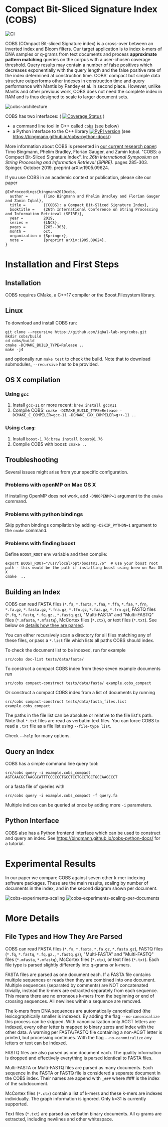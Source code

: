 # Compact Bit-Sliced Signature Index (COBS)

![CI](https://github.com/iqbal-lab-org/cobs/actions/workflows/build.yaml/badge.svg)


COBS (COmpact Bit-sliced Signature index) is a cross-over between an inverted index and Bloom filters. Our target application is to index k-mers of DNA samples or q-grams from text documents and process **approximate pattern matching** queries on the corpus with a user-chosen coverage threshold. Query results may contain a number of false positives which decreases exponentially with the query length and the false positive rate of the index determined at construction time.
COBS' compact but simple data structure outperforms other indexes in construction time and query performance with Mantis by Pandey et al. in second place.
However, unlike Mantis and other previous work, COBS does not need the complete index in RAM and is thus designed to scale to larger document sets.

![cobs-architecture](https://user-images.githubusercontent.com/2604907/58323540-91b52100-7e24-11e9-933d-98b9b24ae041.png)

COBS has two interfaces: (
[![Coverage Status](https://coveralls.io/repos/github/bingmann/cobs/badge.svg?branch=master)](https://coveralls.io/github/bingmann/cobs?branch=master)
)

- a command line tool in C++ called `cobs` (see below)
- a Python interface to the C++ library [![PyPI version](https://badge.fury.io/py/cobs-index.svg)](https://badge.fury.io/py/cobs-index) (see https://bingmann.github.io/cobs-python-docs/)


More information about COBS is presented in [our current research paper](https://arxiv.org/abs/1905.09624):
Timo Bingmann, Phelim Bradley, Florian Gauger, and Zamin Iqbal.
"COBS: a Compact Bit-Sliced Signature Index".
In: *26th International Symposium on String Processing and Information Retrieval (SPIRE)*. pages 285-303. Spinger. October 2019.
preprint arXiv:1905.09624.

If you use COBS in an academic context or publication, please cite our paper
```
@InProceedings{bingmann2019cobs,
  author =       {Timo Bingmann and Phelim Bradley and Florian Gauger and Zamin Iqbal},
  title =        {{COBS}: a Compact Bit-Sliced Signature Index},
  booktitle =    {26th International Conference on String Processing and Information Retrieval (SPIRE)},
  year =         2019,
  series =       {LNCS},
  pages =        {285--303},
  month =        oct,
  organization = {Springer},
  note =         {preprint arXiv:1905.09624},
}
```

# Installation and First Steps

## Installation

COBS requires CMake, a C++17 compiler or the Boost.Filesystem library.

## Linux

To download and install COBS run:
```
git clone --recursive https://github.com/iqbal-lab-org/cobs.git
mkdir cobs/build
cd cobs/build
cmake -DCMAKE_BUILD_TYPE=Release ..
make -j4
```
and optionally run `make test` to check the build. Note that to download submodules, `--recursive` has to be provided.

## OS X compilation

### Using `gcc`

1. Install `gcc-11` or more recent: `brew install gcc@11`
2. Compile COBS: `cmake -DCMAKE_BUILD_TYPE=Release -DCMAKE_C_COMPILER=gcc-11 -DCMAKE_CXX_COMPILER=g++-11 ..`

### Using `clang`:

1. Install `boost-1.76`: `brew install boost@1.76`
2. Compile COBS with boost: `cmake ..`

## Troubleshooting

Several issues might arise from your specific configuration.

### Problems with openMP on Mac OS X

If installing OpenMP does not work, add `-DNOOPENMP=1` argument to the `cmake` command.

### Problems with python bindings

Skip python bindings compilation by adding `-DSKIP_PYTHON=1` argument to the `cmake` command.

### Problems with finding boost

Define `BOOST_ROOT` env variable and then compile:
```
export BOOST_ROOT="/usr/local/opt/boost@1.76"  # use your boost root path - this would be the path if installing boost using brew on Mac OS X
cmake  ..
```

## Building an Index

COBS can read FASTA files (`*.fa`, `*.fasta`, `*.fna`, `*.ffn`, `*.faa`, `*.frn`, `*.fa.gz`, `*.fasta.gz`, `*.fna.gz`, `*.ffn.gz`, `*.faa.gz`, `*.frn.gz`), FASTQ files (`*.fq`, `*.fastq`, `*.fq.gz.`, `*.fastq.gz`), "Multi-FASTA" and "Multi-FASTQ" files (`*.mfasta`, `*.mfastq`), McCortex files (`*.ctx`), or text files (`*.txt`). 
See below on [details how they are parsed](#file-types-and-how-they-are-parsed).

You can either recursively scan a directory for all files matching any of these files, or pass a `*.list` file which lists all paths COBS should index.

To check the document list to be indexed, run for example
```
src/cobs doc-list tests/data/fasta/
```

To construct a compact COBS index from these seven example documents run
```
src/cobs compact-construct tests/data/fasta/ example.cobs_compact
```

Or construct a compact COBS index from a list of documents by running
```
src/cobs compact-construct tests/data/fasta_files.list example.cobs_compact
```
The paths in the file list can be absolute or relative to the file list's path.
Note that `*.txt` files are read as verbatim text files.
You can force COBS to read a `.txt` file as a file list using `--file-type list`.

Check `--help` for many options.

## Query an Index

COBS has a simple command line query tool:
```
src/cobs query -i example.cobs_compact AGTCAACGCTAAGGCATTTCCCCCCTGCCTCCTGCCTGCTGCCAAGCCCT
```
or a fasta file of queries with
```
src/cobs query -i example.cobs_compact -f query.fa
```
Multiple indices can be queried at once by adding more `-i` parameters.

## Python Interface

COBS also has a Python frontend interface which can be used to construct and query an index.
See https://bingmann.github.io/cobs-python-docs/ for a tutorial.

# Experimental Results

In our paper we compare COBS against seven other k-mer indexing software packages.
These are the main results, scaling by number of documents in the index, and in the second diagram shown per document.

![cobs-experiments-scaling](https://user-images.githubusercontent.com/2604907/58323544-94b01180-7e24-11e9-8c3a-be998eb790a4.png)
![cobs-experiments-scaling-per-documents](https://user-images.githubusercontent.com/2604907/58323546-9679d500-7e24-11e9-9fed-636889628050.png)

# More Details

## File Types and How They Are Parsed

COBS can read FASTA files (`*.fa`, `*.fasta`, `*.fa.gz`, `*.fasta.gz`), FASTQ files (`*.fq`, `*.fastq`, `*.fq.gz.`, `*.fastq.gz`), "Multi-FASTA" and "Multi-FASTQ" files (`*.mfasta`, `*.mfastq`), McCortex files (`*.ctx`), or text files (`*.txt`). 
Each file type is parsed slightly differently into q-grams or k-mers.

FASTA files are parsed as one document each.
If a FASTA file contains multiple sequences or reads then they are combined into one document.
Multiple sequences (separated by comments) are NOT concatenated trivially, instead the k-mers are extracted separately from each sequence.
This means there are no erroneous k-mers from the beginning or end of crossing sequences.
All newlines within a sequence are removed.

The k-mers from DNA sequences are automatically canonicalized (the lexicographically smaller is indexed).
By adding the flag `--no-canonicalize` this process can be skipped.
With canonicalization only ACGT letters are indexed, every other letter is mapped to binary zeros and index with the other data.
A warning per FASTA/FASTQ file containing a non-ACGT letter is printed, but processing continues.
With the flag `--no-canonicalize` any letters or text can be indexed.

FASTQ files are also parsed as one document each.
The quality information is dropped and effectively everything is parsed identical to FASTA files.

Multi-FASTA or Multi-FASTQ files are parsed as many documents.
Each sequence in the FASTA or FASTQ file is considered a separate document in the COBS index.
Their names are append with `_###` where ### is the index of the subdocument.

McCortex files (`*.ctx`) contain a list of k-mers and these k-mers are indexes individually.
The graph information is ignored.
Only k=31 is currently supported.

Text files (`*.txt`) are parsed as verbatim binary documents.
All q-grams are extracted, including newlines and other whitespace.


